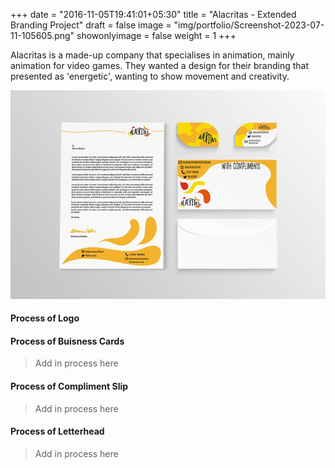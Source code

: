 +++
date = "2016-11-05T19:41:01+05:30"
title = "Alacritas - Extended Branding Project"
draft = false
image = "img/portfolio/Screenshot-2023-07-11-105605.png"
showonlyimage = false
weight = 1
+++

Alacritas is a made-up company that specialises in animation, mainly animation for video games. They wanted a design for their branding that presented as 'energetic', wanting to show movement and creativity.
<!--more-->

![](../../img/portfolio/Screenshot-2023-07-11-105605.png)

#### Process of Logo

#### Process of Buisness Cards
> Add in process here

#### Process of Compliment Slip
> Add in process here

#### Process of Letterhead
> Add in process here
